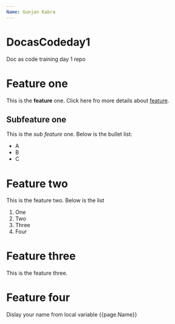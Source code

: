 ```yaml
---
Name: Gunjan Kabra
---
```


# DocasCodeday1
Doc as code training day 1 repo
# Feature one

This is the **feature** one. Click here fro more details about [feature](https://techwriterstribe.com/course/docs-as-code-jekyll/).

## Subfeature one

This is the _sub feature_ one. Below is the bullet list:
- A
- B
- C

# Feature two

This is the feature two. Below is the list
1. One
2. Two
3. Three
4. Four

# Feature three

This is the feature three.

# Feature four

Dislay your name from local variable {{page.Name}}
